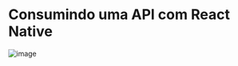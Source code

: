 # Consumindo uma API com React Native

![image](https://github.com/user-attachments/assets/874bf691-6e25-4dc0-8a55-4c4a7aedeafc)
